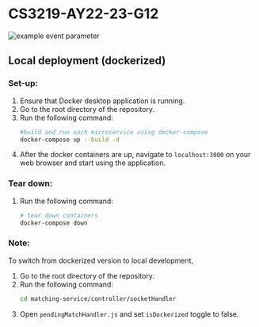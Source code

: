 
# CS3219-AY22-23-G12

![example event parameter](https://github.com/Punpun1643/PeerPrep/actions/workflows/main.yml/badge.svg?event=push)

## Local deployment (dockerized)

### Set-up:

1. Ensure that Docker desktop application is running. 
2. Go to the root directory of the repository.
3. Run the following command:
    ```bash
    #build and run each microservice using docker-compose
    docker-compose up --build -d
    ```
4. After the docker containers are up, navigate to  `localhost:3000` on your web browser and start using the application. 


### Tear down:
1. Run the following command:
   ```bash
   # tear down containers 
   docker-compose down
   ```

### Note:
To switch from dockerized version to local development, 
1. Go to the root directory of the repository.
2. Run the following command:
   ```bash 
   cd matching-service/controller/socketHandler
   ```
3. Open `pendingMatchHandler.js` and set `isDockerized` toggle to false.

